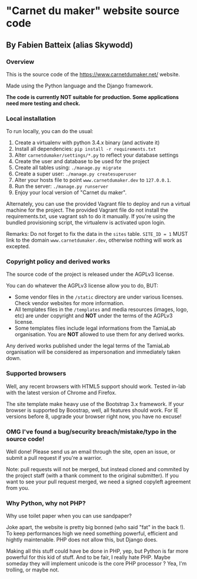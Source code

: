 # "Carnet du maker" website source code
## By Fabien Batteix (alias Skywodd)

### Overview

This is the source code of the <https://www.carnetdumaker.net/> website.

Made using the Python language and the Django framework.

**The code is currently NOT suitable for production. Some applications need more testing and check.**

### Local installation

To run locally, you can do the usual:

1. Create a virtualenv with python 3.4.x binary (and activate it)
2. Install all dependencies:
    ``pip install -r requirements.txt``
3. Alter ``carnetdumaker/settings/*.py`` to reflect your database settings
4. Create the user and database to be used for the project
5. Create all tables using:
    ``./manage.py migrate``
6. Create a super user:
    ``./manage.py createsuperuser``
7. Alter your hosts file to point ``www.carnetdumaker.dev`` to ``127.0.0.1``.
8. Run the server:
    ``./manage.py runserver``
9. Enjoy your local version of "Carnet du maker".

Alternately, you can use the provided Vagrant file to deploy and run a virtual machine for the project.
The provided Vagrant file do not install the requirements.txt, use vagrant ssh to do it manually.
If you're using the bundled provisioning script, the virtualenv is activated upon login.

Remarks: Do not forget to fix the data in the ``sites`` table.
``SITE_ID = 1`` MUST link to the domain ``www.carnetdumaker.dev``, otherwise nothing will work as excepted.

### Copyright policy and derived works

The source code of the project is released under the AGPLv3 license. 

You can do whatever the AGPLv3 license allow you to do, BUT:
- Some vendor files in the ``/static`` directory are under various licenses. Check vendor websites for more information.
- All templates files in the ``/templates`` and media resources (images, logo, etc) are under copyright and **NOT** under the terms of the AGPLv3 license.
- Some templates files include legal informations from the TamiaLab organisation. You are **NOT** allowed to use them for any derived works.

Any derived works published under the legal terms of the TamiaLab organisation will be considered as impersonation and immediately taken down.

### Supported browsers

Well, any recent browsers with HTML5 support should work.
Tested in-lab with the latest version of Chrome and Firefox.

The site template make heavy use of the Bootstrap 3.x framework. If your browser is supported by Boostrap, well, all features should work.
For IE versions before 8, upgrade your browser right now, you have no excuse!

### OMG I've found a bug/security breach/mistake/typo in the source code!

Well done! 
Please send us an email through the site, open an issue, or submit a pull request if you're a warrior.

Note: pull requests will not be merged, but instead cloned and commited by the project staff (with a thank comment to the original submitter).
If you want to see your pull request merged, we need a signed copyleft agreement from you.

### Why Python, why not PHP? 

Why use toilet paper when you can use sandpaper?

Joke apart, the website is pretty big bonned (who said "fat" in the back !). To keep performances high we need something powerful,
efficient and hightly maintenable. PHP does not allow this, but Django does.

Making all this stuff could have be done in PHP, yep, but Python is far more powerful for this kid of stuff.
And to be fair, I really hate PHP. Maybe someday they will implement unicode is the core PHP processor ? Yea, I'm trolling, or maybe not.
